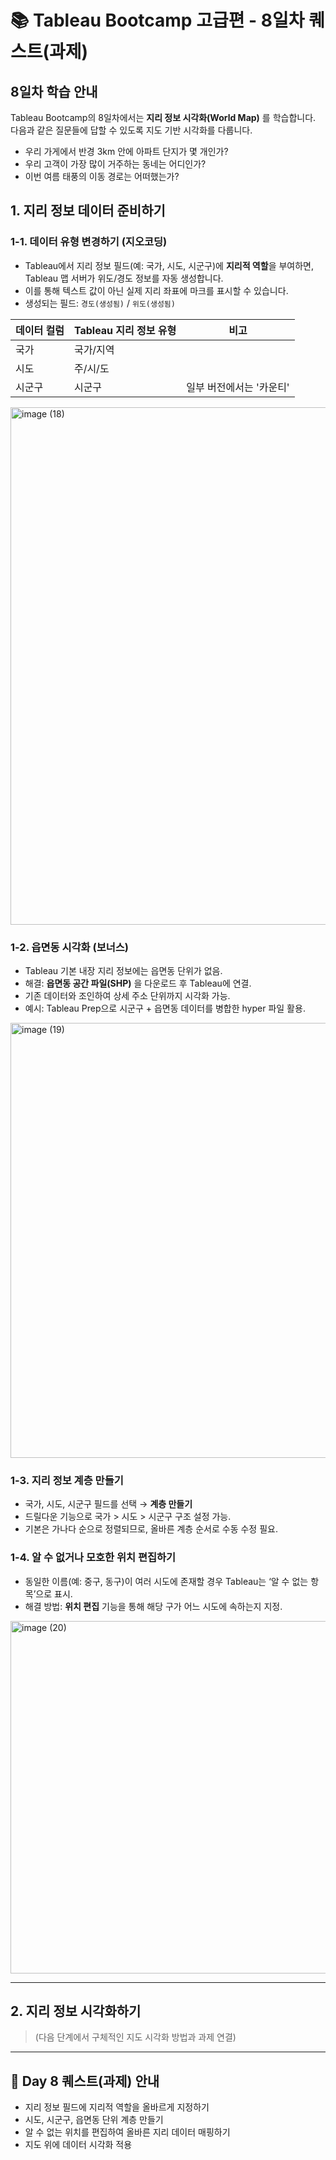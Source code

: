 
# 📚 Tableau Bootcamp 고급편 - 8일차 퀘스트(과제)

## 8일차 학습 안내
Tableau Bootcamp의 8일차에서는 **지리 정보 시각화(World Map)** 를 학습합니다.  
다음과 같은 질문들에 답할 수 있도록 지도 기반 시각화를 다룹니다.

- 우리 가게에서 반경 3km 안에 아파트 단지가 몇 개인가?
- 우리 고객이 가장 많이 거주하는 동네는 어디인가?
- 이번 여름 태풍의 이동 경로는 어떠했는가?

## 1. 지리 정보 데이터 준비하기

### 1-1. 데이터 유형 변경하기 (지오코딩)
- Tableau에서 지리 정보 필드(예: 국가, 시도, 시군구)에 **지리적 역할**을 부여하면, Tableau 맵 서버가 위도/경도 정보를 자동 생성합니다.
- 이를 통해 텍스트 값이 아닌 실제 지리 좌표에 마크를 표시할 수 있습니다.  
- 생성되는 필드: `경도(생성됨)` / `위도(생성됨)`

| 데이터 컬럼 | Tableau 지리 정보 유형 | 비고 |
|-------------|----------------------|------|
| 국가        | 국가/지역             |      |
| 시도        | 주/시/도              |      |
| 시군구      | 시군구                | 일부 버전에서는 '카운티' |

<img width="712" height="828" alt="image (18)" src="https://github.com/user-attachments/assets/358c63a5-305c-4f88-88ac-599fb66b7169" />

### 1-2. 읍면동 시각화 (보너스)
- Tableau 기본 내장 지리 정보에는 읍면동 단위가 없음.
- 해결: **읍면동 공간 파일(SHP)** 을 다운로드 후 Tableau에 연결.  
- 기존 데이터와 조인하여 상세 주소 단위까지 시각화 가능.
- 예시: Tableau Prep으로 시군구 + 읍면동 데이터를 병합한 hyper 파일 활용.
<img width="1257" height="696" alt="image (19)" src="https://github.com/user-attachments/assets/8d406c3d-cdf6-420c-9404-c378cb9d69cf" />

### 1-3. 지리 정보 계층 만들기
- 국가, 시도, 시군구 필드를 선택 → **계층 만들기**  
- 드릴다운 기능으로 국가 > 시도 > 시군구 구조 설정 가능.
- 기본은 가나다 순으로 정렬되므로, 올바른 계층 순서로 수동 수정 필요.

### 1-4. 알 수 없거나 모호한 위치 편집하기
- 동일한 이름(예: 중구, 동구)이 여러 시도에 존재할 경우 Tableau는 ‘알 수 없는 항목’으로 표시.
- 해결 방법: **위치 편집** 기능을 통해 해당 구가 어느 시도에 속하는지 지정.
<img width="634" height="564" alt="image (20)" src="https://github.com/user-attachments/assets/d8ad434b-b83c-4f44-b19f-c15780eef242" />

---

## 2. 지리 정보 시각화하기
> (다음 단계에서 구체적인 지도 시각화 방법과 과제 연결)

---

## 👾 Day 8 퀘스트(과제) 안내
- 지리 정보 필드에 지리적 역할을 올바르게 지정하기
- 시도, 시군구, 읍면동 단위 계층 만들기
- 알 수 없는 위치를 편집하여 올바른 지리 데이터 매핑하기
- 지도 위에 데이터 시각화 적용


